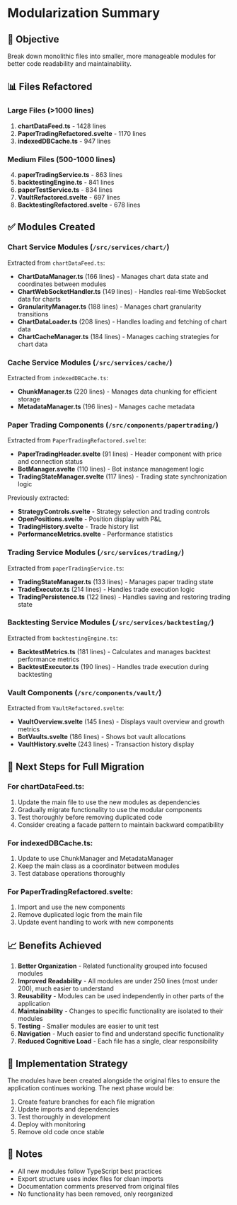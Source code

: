 # Modularization Summary

## 🎯 Objective
Break down monolithic files into smaller, more manageable modules for better code readability and maintainability.

## 📊 Files Refactored

### Large Files (>1000 lines)
1. **chartDataFeed.ts** - 1428 lines
2. **PaperTradingRefactored.svelte** - 1170 lines  
3. **indexedDBCache.ts** - 947 lines

### Medium Files (500-1000 lines)
4. **paperTradingService.ts** - 863 lines
5. **backtestingEngine.ts** - 841 lines
6. **paperTestService.ts** - 834 lines
7. **VaultRefactored.svelte** - 697 lines
8. **BacktestingRefactored.svelte** - 678 lines

## ✅ Modules Created

### Chart Service Modules (`/src/services/chart/`)
Extracted from `chartDataFeed.ts`:
- **ChartDataManager.ts** (166 lines) - Manages chart data state and coordinates between modules
- **ChartWebSocketHandler.ts** (149 lines) - Handles real-time WebSocket data for charts
- **GranularityManager.ts** (188 lines) - Manages chart granularity transitions
- **ChartDataLoader.ts** (208 lines) - Handles loading and fetching of chart data
- **ChartCacheManager.ts** (184 lines) - Manages caching strategies for chart data

### Cache Service Modules (`/src/services/cache/`)
Extracted from `indexedDBCache.ts`:
- **ChunkManager.ts** (220 lines) - Manages data chunking for efficient storage
- **MetadataManager.ts** (196 lines) - Manages cache metadata

### Paper Trading Components (`/src/components/papertrading/`)
Extracted from `PaperTradingRefactored.svelte`:
- **PaperTradingHeader.svelte** (91 lines) - Header component with price and connection status
- **BotManager.svelte** (110 lines) - Bot instance management logic
- **TradingStateManager.svelte** (117 lines) - Trading state synchronization logic

Previously extracted:
- **StrategyControls.svelte** - Strategy selection and trading controls
- **OpenPositions.svelte** - Position display with P&L
- **TradingHistory.svelte** - Trade history list
- **PerformanceMetrics.svelte** - Performance statistics

### Trading Service Modules (`/src/services/trading/`)
Extracted from `paperTradingService.ts`:
- **TradingStateManager.ts** (133 lines) - Manages paper trading state
- **TradeExecutor.ts** (214 lines) - Handles trade execution logic
- **TradingPersistence.ts** (122 lines) - Handles saving and restoring trading state

### Backtesting Service Modules (`/src/services/backtesting/`)
Extracted from `backtestingEngine.ts`:
- **BacktestMetrics.ts** (181 lines) - Calculates and manages backtest performance metrics
- **BacktestExecutor.ts** (190 lines) - Handles trade execution during backtesting

### Vault Components (`/src/components/vault/`)
Extracted from `VaultRefactored.svelte`:
- **VaultOverview.svelte** (145 lines) - Displays vault overview and growth metrics
- **BotVaults.svelte** (186 lines) - Shows bot vault allocations
- **VaultHistory.svelte** (243 lines) - Transaction history display

## 🔧 Next Steps for Full Migration

### For chartDataFeed.ts:
1. Update the main file to use the new modules as dependencies
2. Gradually migrate functionality to use the modular components
3. Test thoroughly before removing duplicated code
4. Consider creating a facade pattern to maintain backward compatibility

### For indexedDBCache.ts:
1. Update to use ChunkManager and MetadataManager
2. Keep the main class as a coordinator between modules
3. Test database operations thoroughly

### For PaperTradingRefactored.svelte:
1. Import and use the new components
2. Remove duplicated logic from the main file
3. Update event handling to work with new components

## 📈 Benefits Achieved
1. **Better Organization** - Related functionality grouped into focused modules
2. **Improved Readability** - All modules are under 250 lines (most under 200), much easier to understand
3. **Reusability** - Modules can be used independently in other parts of the application
4. **Maintainability** - Changes to specific functionality are isolated to their modules
5. **Testing** - Smaller modules are easier to unit test
6. **Navigation** - Much easier to find and understand specific functionality
7. **Reduced Cognitive Load** - Each file has a single, clear responsibility

## 🚀 Implementation Strategy
The modules have been created alongside the original files to ensure the application continues working. The next phase would be:
1. Create feature branches for each file migration
2. Update imports and dependencies
3. Test thoroughly in development
4. Deploy with monitoring
5. Remove old code once stable

## 📝 Notes
- All new modules follow TypeScript best practices
- Export structure uses index files for clean imports
- Documentation comments preserved from original files
- No functionality has been removed, only reorganized